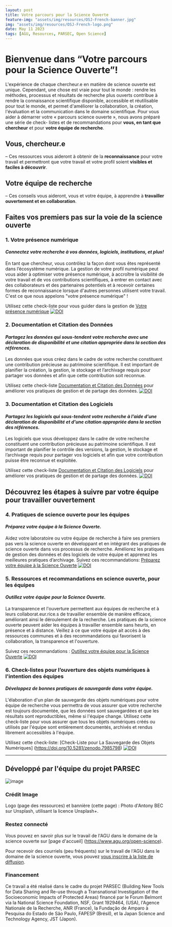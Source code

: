 ```yaml
---
layout: post
title: Votre parcours pour la Science Ouverte
feature-img: "assets/img/resources/OSJ-French-banner.jpg"
img: "assets/img/resources/OSJ-French-logo.png"
date: May 11 2023
tags: [AGU, Resources, PARSEC, Open Science]
---
```



# Bienvenue dans “Votre parcours pour la Science Ouverte”!
 
L'expérience de chaque chercheur.e en matière de science ouverte est unique. Cependant, une chose est vraie pour tout le monde : rendre les méthodes, processus et résultats de recherche plus ouverts contribue à rendre la connaissance scientifique disponible, accessible et réutilisable pour tout le monde, et permet d'améliorer la collaboration, la création, l'évaluation et la communication dans le domaine scientifique.
Pour vous aider à démarrer votre « parcours science ouverte », nous avons préparé une série de check- listes et de recommandations pour **vous, en tant que chercheur** et pour **votre équipe de recherche**.

## Vous, chercheur.e
– Ces ressources vous aideront à obtenir de la **reconnaissance** pour votre travail et permettront que votre travail et votre profil soient **visibles et faciles à découvrir**.
## Votre équipe de recherche
– Ces conseils vous aideront, vous et votre équipe, à apprendre à **travailler ouvertement et en collaboration**.
## Faites vos premiers pas sur la voie de la science ouverte
 
### 1. Votre présence numérique
 
#### _Connectez votre recherche à vos données, logiciels, institutions, et plus!_
 
En tant que chercheur, vous contrôlez la façon dont vous êtes représenté dans l’écosystème numérique. La gestion de votre profil numérique peut vous aider à optimiser votre présence numérique, à accroître la visibilité de votre travail et de vos contributions scientifiques, à entrer en contact avec des collaborateurs et des partenaires potentiels et à recevoir certaines formes de reconnaissance lorsque d'autres personnes utilisent votre travail.  C'est ce que nous appelons "votre présence numérique" !

Utilisez cette check-liste pour vous guider dans la gestion de [Votre présence numérique](https://doi.org/10.5281/zenodo.7847715)  [![DOI](https://zenodo.org/badge/DOI/10.5281/zenodo.7847715.svg)](https://doi.org/10.5281/zenodo.7847715) 
 
### 2. Documentation et Citation des Données
 
#### _Partagez les données qui sous-tendent votre recherche avec une déclaration de disponibilité et une citation appropriée dans la section des références._
Les données que vous créez dans le cadre de votre recherche constituent une contribution précieuse au patrimoine scientifique. Il est important de planifier la création, la gestion, le stockage et l’archivage requis pour partager vos données et afin que cette contribution soit reconnue. 

Utilisez cette check-liste [Documentation et Citation des Données](https://doi.org/10.5281/zenodo.7847718) pour améliorer vos pratiques de gestion et de partage des données.  [![DOI](https://zenodo.org/badge/DOI/10.5281/zenodo.7847718.svg)](https://doi.org/10.5281/zenodo.7847718)
 
 
### 3. Documentation et Citation des Logiciels
 
#### _Partagez les logiciels qui sous-tendent votre recherche à l’aide d’une déclaration de disponibilité et d’une citation appropriée dans la section des références._
 
Les logiciels que vous développez dans le cadre de votre recherche constituent une contribution précieuse au patrimoine scientifique. Il est important de planifier le contrôle des versions, la gestion, le stockage et l’archivage requis pour partager vos logiciels et afin que votre contribution puisse être reconnue et exploitée. 

Utilisez cette check-liste [Documentation et Citation des Logiciels](https://doi.org/10.5281/zenodo.7847721) pour améliorer vos pratiques de gestion et de partage des données. [![DOI](https://zenodo.org/badge/DOI/10.5281/zenodo.7847721.svg)](https://doi.org/10.5281/zenodo.7847721)
 

## Découvrez les étapes à suivre par votre équipe pour travailler ouvertement 

### 4. Pratiques de science ouverte pour les équipes
 
#### _Préparez votre équipe à la Science Ouverte._
 
Aidez votre laboratoire ou votre équipe de recherche à faire ses premiers pas vers la science ouverte en développant et en intégrant des pratiques de science ouverte dans vos processus de recherche. Améliorez les pratiques de gestion des données et des logiciels de votre équipe et apprenez les meilleures pratiques d’archivage. 
Suivez ces recommandations: [Préparez votre équipe à la Science Ouverte](https://doi.org/10.5281/zenodo.7985782)  [![DOI](https://zenodo.org/badge/DOI/10.5281/zenodo.7985782.svg)](https://doi.org/10.5281/zenodo.7985782)
 
### 5. Ressources et recommandations en science ouverte, pour les équipes
 
#### _Outillez votre équipe pour la Science Ouverte._
 
La transparence et l'ouverture permettent aux équipes de recherche et à leurs collaborat.eur.rice.s de travailler ensemble de manière efficace, améliorant ainsi le déroulement de la recherche. Les pratiques de la science ouverte peuvent aider les équipes à travailler ensemble sans heurts, en présence et à distance. Veillez à ce que votre équipe ait accès à des ressources communes et à des recommandations qui favorisent la collaboration, la transparence et l'ouverture.

Suivez ces recommandations : [Outillez votre équipe pour la Science Ouverte](https://doi.org/10.5281/zenodo.7985792)  [![DOI](https://zenodo.org/badge/DOI/10.5281/zenodo.7985792.svg)](https://doi.org/10.5281/zenodo.7985792)
 
 
### 6. Check-listes pour l’ouverture des objets numériques à l'intention des équipes 
#### _Développez de bonnes pratiques de sauvegarde dans votre équipe._
 
L'élaboration d'un plan de sauvegarde des objets numériques pour votre équipe de recherche vous permettra de vous assurer que votre recherche est toujours documentée, que les données sont sauvegardées et que les résultats sont reproductibles, même si l'équipe change. Utilisez cette check-liste pour vous assurer que tous les objets numériques créés ou utilisés par l'équipe sont entièrement documentés, archivés et rendus librement accessibles à l'équipe.

Utilisez cette check-liste: [Check-Liste pour La Sauvegarde des Objets Numériques] (https://doi.org/10.5281/zenodo.7985798)  [![DOI](https://zenodo.org/badge/DOI/10.5281/zenodo.7985798.svg)](https://doi.org/10.5281/zenodo.7985798)

---

## Développé par l'équipe du projet PARSEC
![image](https://user-images.githubusercontent.com/113625013/206821607-d5ad3f16-cc73-44fe-87c3-9df3ea68fe38.png)
 
### Crédit Image
Logo (page des ressources) et bannière (cette page) : Photo d'Antony BEC sur Unsplash, utilisant la licence Unsplash+. 
 
### Restez connecté
Vous pouvez en savoir plus sur le travail de l'AGU dans le domaine de la science ouverte sur [page d'accueil] (https://www.agu.org/open-science). 

Pour recevoir des courriels (peu fréquents) sur le travail de l'AGU dans le domaine de la science ouverte, vous pouvez [vous inscrire à la liste de diffusion](https://forms.monday.com/forms/b4284b3ea07f6e4d801f03451d5f7ac4?r=use1).
 
### Financement
Ce travail a été réalisé dans le cadre du projet PARSEC (Building New Tools for Data Sharing and Re-use through a Transnational Investigation of the Socioeconomic Impacts of Protected Areas) financé par le Forum Belmont via la National Science Foundation, NSF, Grant 1929464, (USA), l'Agence Nationale de la Recherche, ANR (France), la Fundação de Amparo à Pesquisa do Estado de São Paulo, FAPESP (Brésil), et la Japan Science and Technology Agency, JST (Japon).
